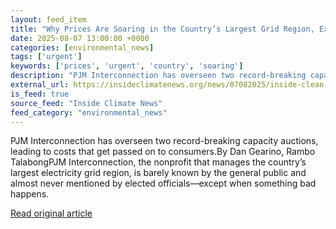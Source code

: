 ```yaml
---
layout: feed_item
title: "Why Prices Are Soaring in the Country’s Largest Grid Region, Explained in 5 Charts"
date: 2025-08-07 13:00:00 +0000
categories: [environmental_news]
tags: ['urgent']
keywords: ['prices', 'urgent', 'country', 'soaring']
description: "PJM Interconnection has overseen two record-breaking capacity auctions, leading to costs that get passed on to consumers"
external_url: https://insideclimatenews.org/news/07082025/inside-clean-energy-pjm-utility-prices-soar/
is_feed: true
source_feed: "Inside Climate News"
feed_category: "environmental_news"
---
```


PJM Interconnection has overseen two record-breaking capacity auctions, leading to costs that get passed on to consumers.By Dan Gearino, Rambo TalabongPJM Interconnection, the nonprofit that manages the country’s largest electricity grid region, is barely known by the general public and almost never mentioned by elected officials—except when something bad happens.

[Read original article](https://insideclimatenews.org/news/07082025/inside-clean-energy-pjm-utility-prices-soar/)
